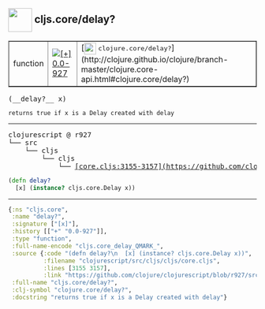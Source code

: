 ## <img width="48px" valign="middle" src="http://i.imgur.com/Hi20huC.png"> cljs.core/delay?

 <table border="1">
<tr>
<td>function</td>
<td><a href="https://github.com/cljsinfo/api-refs/tree/0.0-927"><img valign="middle" alt="[+] 0.0-927" src="https://img.shields.io/badge/+-0.0--927-lightgrey.svg"></a> </td>
<td>
[<img height="24px" valign="middle" src="http://i.imgur.com/1GjPKvB.png"> <samp>clojure.core/delay?</samp>](http://clojure.github.io/clojure/branch-master/clojure.core-api.html#clojure.core/delay?)
</td>
</tr>
</table>

 <samp>
(__delay?__ x)<br>
</samp>

```
returns true if x is a Delay created with delay
```

---

 <pre>
clojurescript @ r927
└── src
    └── cljs
        └── cljs
            └── <ins>[core.cljs:3155-3157](https://github.com/clojure/clojurescript/blob/r927/src/cljs/cljs/core.cljs#L3155-L3157)</ins>
</pre>

```clj
(defn delay?
  [x] (instance? cljs.core.Delay x))
```


---

```clj
{:ns "cljs.core",
 :name "delay?",
 :signature ["[x]"],
 :history [["+" "0.0-927"]],
 :type "function",
 :full-name-encode "cljs.core_delay_QMARK_",
 :source {:code "(defn delay?\n  [x] (instance? cljs.core.Delay x))",
          :filename "clojurescript/src/cljs/cljs/core.cljs",
          :lines [3155 3157],
          :link "https://github.com/clojure/clojurescript/blob/r927/src/cljs/cljs/core.cljs#L3155-L3157"},
 :full-name "cljs.core/delay?",
 :clj-symbol "clojure.core/delay?",
 :docstring "returns true if x is a Delay created with delay"}

```
